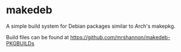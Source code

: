 # makedeb
A simple build system for Debian packages similar to Arch's makepkg.

Build files can be found at https://github.com/mrshannon/makedeb-PKGBUILDs
